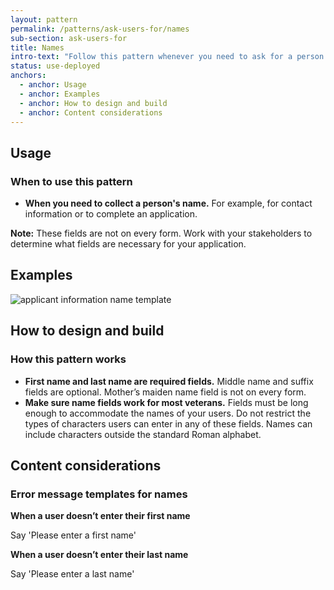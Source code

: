 ```yaml
---
layout: pattern
permalink: /patterns/ask-users-for/names
sub-section: ask-users-for
title: Names
intro-text: "Follow this pattern whenever you need to ask for a person's name for an application."
status: use-deployed
anchors:
  - anchor: Usage
  - anchor: Examples
  - anchor: How to design and build
  - anchor: Content considerations
---
```


## Usage

### When to use this pattern

* **When you need to collect a person's name.** For example, for contact information or to complete an application.

**Note:** These fields are not on every form. Work with your stakeholders to determine what fields are necessary for your application.

## Examples

![applicant information name template]({{site.baseurl}}/images/patterns/ask-users-for/names/names.png)

## How to design and build 

### How this pattern works
- **First name and last name are required fields.** Middle name and suffix fields are optional. Mother’s maiden name field is not on every form. 
- **Make sure name fields work for most veterans.** Fields must be long enough to accommodate the names of your users. Do not restrict the types of characters users can enter in any of these fields. Names can include characters outside the standard Roman alphabet.

## Content considerations

### Error message templates for names

**When a user doesn’t enter their first name**

Say  'Please enter a first name'

**When a user doesn’t enter their last name**

Say  'Please enter a last name'